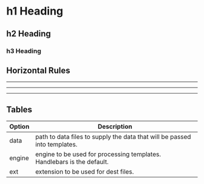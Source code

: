 
# h1 Heading

## h2 Heading

### h3 Heading

## Horizontal Rules

___

---

***

## Tables

| Option | Description |
| ------ | ----------- |
| data   | path to data files to supply the data that will be passed into templates. |
| engine | engine to be used for processing templates. Handlebars is the default. |
| ext    | extension to be used for dest files. |

